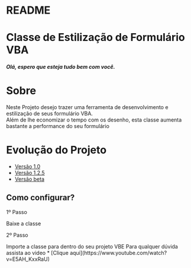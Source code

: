 # README

<h1 style={align: "center", color: "blue"}>Classe de Estilização de Formulário VBA</h1>

<h5>Olá, espero que esteja tudo bem com você.</h5>

# Sobre
<p>Neste Projeto desejo trazer uma ferramenta de desenvolvimento e estilização de seus formulário VBA. <br />
Além de lhe economizar o tempo com os desenho, esta classe aumenta bastante a performance do seu formulário
</p>

# Evolução do Projeto

* [Versão 1.0](#Sobre)
* [Versão 1.2.5](#Versao)
* [Versão beta](#versaobeta)

<h2>Como configurar?</h2>

<p>1º Passo</p>
Baixe a classe


<p>2º Passo</p>
Importe a classe para dentro do seu projeto VBE
Para qualquer dúvida assista ao video * [Clique aqui](https://www.youtube.com/watch?v=E5AH_KxxRaU)



